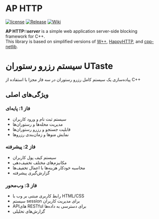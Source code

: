 AP HTTP
===

[![license](https://img.shields.io/badge/license-MIT-blue.svg)](https://github.com/AP-ECE-UT/APHTTP/license.md)
[![Release](https://img.shields.io/github/release/AP-ECE-UT/APHTTP.svg?color=brightgreen)](https://github.com/AP-ECE-UT/APHTTP/releases/latest)
[![Wiki](https://img.shields.io/badge/GitHub-Wiki-red.svg)](https://github.com/AP-ECE-UT/APHTTP/wiki)

**AP HTTP::_server_** is a simple web application server-side blocking framework for C++.  
This library is based on simplified versions of [W++](http://konteck.github.io/wpp/), [HappyHTTP](http://scumways.com/happyhttp/happyhttp.html), and [cpp-netlib](http://cpp-netlib.org/).


# سیستم رزرو رستوران UTaste

پیاده‌سازی یک سیستم کامل رزرو رستوران در سه فاز مجزا با استفاده از C++


## ویژگی‌های اصلی

### فاز 1: پایه‌ای
- سیستم ثبت نام و ورود کاربران
- مدیریت محله‌ها و رستوران‌ها
- قابلیت جستجو و رزرو رستوران‌ها
- نمایش منوها و زمان‌بندی رزروها

### فاز 2: پیشرفته
- سیستم کیف پول کاربران
- مکانیزم‌های مختلف تخفیف‌دهی
- محاسبه خودکار هزینه‌ها با اعمال تخفیف‌ها
- گزارش‌گیری پیشرفته

### فاز 3: وب‌محور
- رابط کاربری مبتنی بر وب با HTML/CSS
- سیستم session برای مدیریت کاربران
- APIهای RESTful برای دسترسی به داده‌ها
- گزارش‌های تحلیلی

